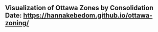 ## Visualization of Ottawa Zones by Consolidation Date: https://hannakebedom.github.io/ottawa-zoning/
